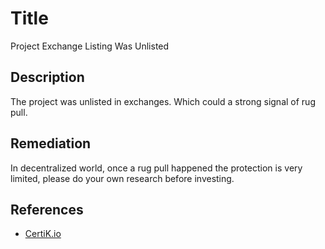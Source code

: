 # Title 
Project Exchange Listing Was Unlisted

## Description 
The project was unlisted in exchanges. Which could a strong signal of rug pull.

## Remediation
In decentralized world, once a rug pull happened the protection is very limited, please do your own research before investing.

## References 
* [CertiK.io](https://certik.io)
